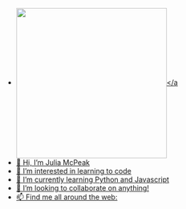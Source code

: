 - <a href="URL_REDIRECT" target="blank"><img align="center" src="https://media-public.canva.com/-wzzs/MAEJpP-wzzs/1/s.jpg" height="300" /></a
- 👋 Hi, I’m Julia McPeak
- 👀 I’m interested in learning to code
- 🌱 I’m currently learning Python and Javascript 
- 💞️ I’m looking to collaborate on anything! 
- 📫 Find me all around the web:




<!---
jkmcpeak/jkmcpeak is a ✨ special ✨ repository because its `README.md` (this file) appears on your GitHub profile.
You can click the Preview link to take a look at your changes.
--->
